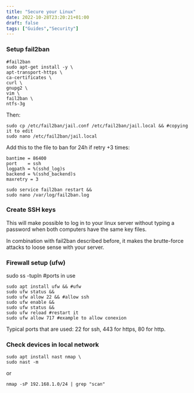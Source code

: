 ```yaml
---
title: "Secure your Linux"
date: 2022-10-28T23:20:21+01:00
draft: false
tags: ["Guides","Security"]
---
```




### Setup fail2ban

```
#fail2ban
sudo apt-get install -y \
apt-transport-https \
ca-certificates \
curl \
gnupg2 \
vim \
fail2ban \
ntfs-3g
```

Then:


```
sudo cp /etc/fail2ban/jail.conf /etc/fail2ban/jail.local && #copying it to edit
sudo nano /etc/fail2ban/jail.local
```

Add this to the file to ban for 24h if retry +3 times:


```
bantime = 86400
port    = ssh
logpath = %(sshd_log)s
backend = %(sshd_backend)s
maxretry = 3
```

```
sudo service fail2ban restart &&
sudo nano /var/log/fail2ban.log
```

### Create SSH keys

This will make possible to log in to your linux server without typing a password when both computers have the same key files.

In combination with fail2ban described before, it makes the brutte-force attacks to loose sense with your server.

### Firewall setup (ufw)

sudo ss -tupln #ports in use


```
sudo apt install ufw && #ufw
sudo ufw status &&
sudo ufw allow 22 && #allow ssh
sudo ufw enable &&
sudo ufw status &&
sudo ufw reload #restart it
sudo ufw allow 717 #example to allow conexion
```

Typical ports that are used: 22 for ssh, 443 for https, 80 for http.

### Check devices in local network

```
sudo apt install nast nmap \
sudo nast -m
```

or


```
nmap -sP 192.168.1.0/24 | grep "scan"
```
